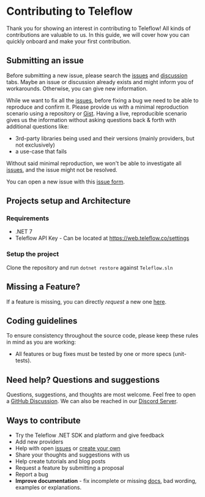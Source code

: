 # Contributing to Teleflow

Thank you for showing an interest in contributing to Teleflow! All kinds of contributions are valuable to us. In this guide, we will cover how you can quickly onboard and make your first contribution.

## Submitting an issue

Before submitting a new issue, please search the [issues](https://github.com/nxpkg/teleflow-dotnet/issues) and [discussion](https://github.com/nxpkg/teleflow-dotnet/discussions) tabs. Maybe an issue or discussion already exists and might inform you of workarounds. Otherwise, you can give new information.

While we want to fix all the [issues](https://github.com/nxpkg/teleflow-dotnet/issues), before fixing a bug we need to be able to reproduce and confirm it. Please provide us with a minimal reproduction scenario using a repository or [Gist](https://gist.github.com/). Having a live, reproducible scenario gives us the information without asking questions back & forth with additional questions like:

- 3rd-party libraries being used and their versions (mainly providers, but not exclusively)
- a use-case that fails

Without said minimal reproduction, we won't be able to investigate all [issues](https://github.com/nxpkg/teleflow/issues), and the issue might not be resolved.

You can open a new issue with this [issue form](https://github.com/nxpkg/teleflow-dotnet/issues/new).

## Projects setup and Architecture

### Requirements

- .NET 7
- Teleflow API Key - Can be located at https://web.teleflow.co/settings

### Setup the project

Clone the repository and run `dotnet restore` against `Teleflow.sln` 

## Missing a Feature?

If a feature is missing, you can directly _request_ a new one [here](https://github.com/nxpkg/teleflow-dotnet/issues/newtitle=%F0%9F%9A%80+Feature%3A+).

## Coding guidelines

To ensure consistency throughout the source code, please keep these rules in mind as you are working:

- All features or bug fixes must be tested by one or more specs (unit-tests).

## Need help? Questions and suggestions

Questions, suggestions, and thoughts are most welcome. Feel free to open a [GitHub Discussion](https://github.com/nxpkg/teleflow/discussions/new). We can also be reached in our [Discord Server](https://discord.teleflow.co).

## Ways to contribute

- Try the Teleflow .NET SDK and platform and give feedback
- Add new providers
- Help with open [issues](https://github.com/nxpkg/teleflow-dotnet/issues) or [create your own](https://github.com/nxpkg/teleflow-dotnet/issues)
- Share your thoughts and suggestions with us
- Help create tutorials and blog posts
- Request a feature by submitting a proposal
- Report a bug
- **Improve documentation** - fix incomplete or missing [docs](https://docs.teleflow.co/), bad wording, examples or explanations.
